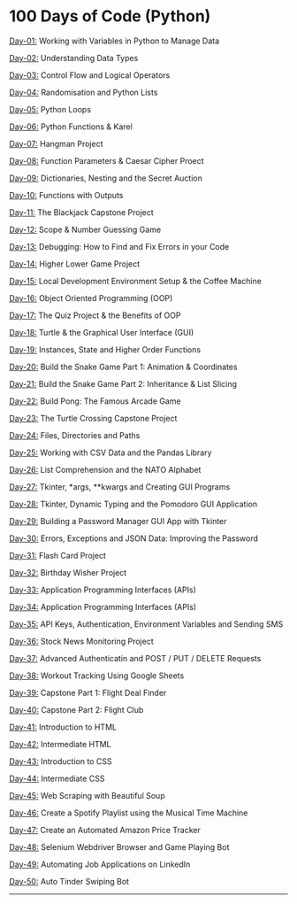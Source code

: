 # 100 Days of Code (Python)

[Day-01:](https://github.com/Aniruddh-482/Python-Bootcamp/tree/main/001) Working with Variables in Python to Manage Data <br>

[Day-02:](https://github.com/Aniruddh-482/Python-Bootcamp/tree/main/002) Understanding Data Types <br>

[Day-03:](https://github.com/Aniruddh-482/Python-Bootcamp/tree/main/003) Control Flow and Logical Operators <br>

[Day-04:](https://github.com/Aniruddh-482/Python-Bootcamp/tree/main/004) Randomisation and Python Lists <br>

[Day-05:](https://github.com/Aniruddh-482/Python-Bootcamp/tree/main/005) Python Loops <br>

[Day-06:](https://github.com/Aniruddh-482/Python-Bootcamp/tree/main/006) Python Functions & Karel <br>

[Day-07:](https://github.com/Aniruddh-482/Python-Bootcamp/tree/main/007) Hangman Project <br>

[Day-08:](https://github.com/Aniruddh-482/Python-Bootcamp/tree/main/008) Function Parameters & Caesar Cipher Proect <br>

[Day-09:](https://github.com/Aniruddh-482/Python-Bootcamp/tree/main/009) Dictionaries, Nesting and the Secret Auction <br>

[Day-10:](https://github.com/Aniruddh-482/Python-Bootcamp/tree/main/010) Functions with Outputs <br>

[Day-11:](https://github.com/Aniruddh-482/Python-Bootcamp/tree/main/011) The Blackjack Capstone Project <br>

[Day-12:](https://github.com/Aniruddh-482/Python-Bootcamp/tree/main/012) Scope & Number Guessing Game <br>

[Day-13:](https://github.com/Aniruddh-482/Python-Bootcamp/tree/main/013) Debugging: How to Find and Fix Errors in your Code <br>

[Day-14:](https://github.com/Aniruddh-482/Python-Bootcamp/tree/main/014) Higher Lower Game Project <br>

[Day-15:](https://github.com/Aniruddh-482/Python-Bootcamp/tree/main/015) Local Development Environment Setup & the Coffee Machine <br>

[Day-16:](https://github.com/Aniruddh-482/Python-Bootcamp/tree/main/016) Object Oriented Programming (OOP) <br>

[Day-17:](https://github.com/Aniruddh-482/Python-Bootcamp/tree/main/017) The Quiz Project & the Benefits of OOP <br>

[Day-18:](https://github.com/Aniruddh-482/Python-Bootcamp/tree/main/018) Turtle & the Graphical User Interface (GUI) <br>

[Day-19:](https://github.com/Aniruddh-482/Python-Bootcamp/tree/main/019) Instances, State and Higher Order Functions <br>

[Day-20:](https://github.com/Aniruddh-482/Python-Bootcamp/tree/main/020) Build the Snake Game Part 1: Animation & Coordinates <br>

[Day-21:](https://github.com/Aniruddh-482/Python-Bootcamp/tree/main/021) Build the Snake Game Part 2: Inheritance & List Slicing <br>

[Day-22:](https://github.com/Aniruddh-482/Python-Bootcamp/tree/main/022) Build Pong: The Famous Arcade Game <br>

[Day-23:](https://github.com/Aniruddh-482/Python-Bootcamp/tree/main/023) The Turtle Crossing Capstone Project <br>

[Day-24:](https://github.com/Aniruddh-482/Python-Bootcamp/tree/main/024) Files, Directories and Paths <br>

[Day-25:](https://github.com/Aniruddh-482/Python-Bootcamp/tree/main/025) Working with CSV Data and the Pandas Library <br>

[Day-26:](https://github.com/Aniruddh-482/Python-Bootcamp/tree/main/026) List Comprehension and the NATO Alphabet <br>

[Day-27:](https://github.com/Aniruddh-482/Python-Bootcamp/tree/main/027) Tkinter, *args, **kwargs and Creating GUI Programs <br>

[Day-28:](https://github.com/Aniruddh-482/Python-Bootcamp/tree/main/028) Tkinter, Dynamic Typing and the Pomodoro GUI Application <br>

[Day-29:](https://github.com/Aniruddh-482/Python-Bootcamp/tree/main/029) Building a Password Manager GUI App with Tkinter <br>

[Day-30:](https://github.com/Aniruddh-482/Python-Bootcamp/tree/main/030) Errors, Exceptions and JSON Data: Improving the Password <br>

[Day-31:](https://github.com/Aniruddh-482/Python-Bootcamp/tree/main/031) Flash Card Project <br> 

[Day-32:](https://github.com/Aniruddh-482/Python-Bootcamp/tree/main/032) Birthday Wisher Project <br> 

[Day-33:](https://github.com/Aniruddh-482/Python-Bootcamp/tree/main/033) Application Programming Interfaces (APIs) <br> 

[Day-34:](https://github.com/Aniruddh-482/Python-Bootcamp/tree/main/034) Application Programming Interfaces (APIs) <br> 

[Day-35:](https://github.com/Aniruddh-482/Python-Bootcamp/tree/main/035) API Keys, Authentication, Environment Variables and Sending SMS <br> 

[Day-36:](https://github.com/Aniruddh-482/Python-Bootcamp/tree/main/036) Stock News Monitoring Project <br> 

[Day-37:](https://github.com/Aniruddh-482/Python-Bootcamp/tree/main/037) Advanced Authenticatin and POST / PUT / DELETE Requests <br> 

[Day-38:](https://github.com/Aniruddh-482/Python-Bootcamp/tree/main/038) Workout Tracking Using Google Sheets <br> 

[Day-39:](https://github.com/Aniruddh-482/Python-Bootcamp/tree/main/039) Capstone Part 1: Flight Deal Finder <br> 

[Day-40:](https://github.com/Aniruddh-482/Python-Bootcamp/tree/main/040) Capstone Part 2: Flight Club <br> 

[Day-41:](https://github.com/Aniruddh-482/Python-Bootcamp/tree/main/041) Introduction to HTML <br> 

[Day-42:](https://github.com/Aniruddh-482/Python-Bootcamp/tree/main/042) Intermediate HTML <br> 

[Day-43:](https://github.com/Aniruddh-482/Python-Bootcamp/tree/main/043) Introduction to CSS <br> 

[Day-44:](https://github.com/Aniruddh-482/Python-Bootcamp/tree/main/044) Intermediate CSS <br> 

[Day-45:](https://github.com/Aniruddh-482/Python-Bootcamp/tree/main/045) Web Scraping with Beautiful Soup <br> 

[Day-46:](https://github.com/Aniruddh-482/Python-Bootcamp/tree/main/046) Create a Spotify Playlist using the Musical Time Machine <br> 

[Day-47:](https://github.com/Aniruddh-482/Python-Bootcamp/tree/main/047) Create an Automated Amazon Price Tracker <br> 

[Day-48:](https://github.com/Aniruddh-482/Python-Bootcamp/tree/main/048) Selenium Webdriver Browser and Game Playing Bot <br> 

[Day-49:](https://github.com/Aniruddh-482/Python-Bootcamp/tree/main/049) Automating Job Applications on LinkedIn <br> 

[Day-50:](https://github.com/Aniruddh-482/Python-Bootcamp/tree/main/050) Auto Tinder Swiping Bot <br> 
<hr>
<!-- [Day-50:](https://github.com/Aniruddh-482/Python-Bootcamp/tree/main/050)  <br> -->
